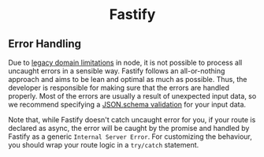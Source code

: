 <h1 align="center">Fastify</h1>

## Error Handling

Due to [legacy domain limitations](https://nodejs.org/en/docs/guides/domain-postmortem/) in node, it is not possible to process all uncaught errors in a sensible way. Fastify follows an all-or-nothing approach and aims to be lean and optimal as much as possible. Thus, the developer is responsible for making sure that the errors are handled properly. Most of the errors are usually a result of unexpected input data, so we recommend specifying a [JSON.schema validation](https://github.com/fastify/fastify/blob/master/docs/Validation-and-Serialization.md) for your input data.

Note that, while Fastify doesn't catch uncaught error for you, if your route is declared as async, the error will be caught by the promise and handled by Fastify as a generic `Internal Server Error`. For customizing the behaviour, you should wrap your route logic in a `try/catch` statement.